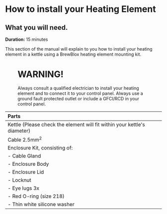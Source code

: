 # How to install your Heating Element

## What you will need.

**Duration:** 15 minutes

This section of the manual will explain to you how to install your heating element in a kettle using a BrewBlox heating element mounting kit.

 <figure class = "block">
    <h1> WARNING! </h1>
    <p>Always consult a qualified electrician to install your heating element and to connect it to your control panel. Always use a ground fault protected outlet or include a GFCI/RCD in your control panel. </p>
</figure>

| Parts                                                                    |
| :----------------------------------------------------------------------- |
| Kettle (Please check the element will fit within your kettle's diameter) |
| Cable 2.5mm<sup>2</sup>                                                  |
| Enclosure Kit, consisting of:                                            |
| - Cable Gland                                                            |
| - Enclosure Body                                                         |
| - Enclosure Lid                                                          |
| - Locknut                                                                |
| - Eye lugs 3x                                                            |
| - Red O-ring (size 218)                                                  |
| - Thin white silicone washer                                             |
